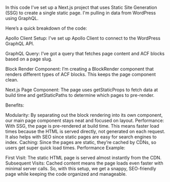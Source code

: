 In this code I've set up a Next.js project that uses Static Site Generation (SSG) to create a single static page. I'm pulling in data from WordPress using GraphQL.

Here’s a quick breakdown of the code:

Apollo Client Setup: I've set up Apollo Client to connect to the WordPress GraphQL API.

GraphQL Query: I’ve got a query that fetches page content and ACF blocks based on a page slug.

Block Render Component: I’m creating a BlockRender component that renders different types of ACF blocks. This keeps the page component clean.

Next.js Page Component: The page uses getStaticProps to fetch data at build time and getStaticPaths to determine which pages to pre-render.

Benefits:

Modularity: By separating out the block rendering into its own component, our main page component stays neat and focused on layout.
Performance: With SSG, the page is pre-rendered at build time. This means faster load times because the HTML is served directly, not generated on each request. It also helps with SEO since static pages are easy for search engines to index.
Caching: Since the pages are static, they’re cached by CDNs, so users get super quick load times.
Performance Example:

First Visit: The static HTML page is served almost instantly from the CDN.
Subsequent Visits: Cached content means the page loads even faster with minimal server calls.
So, with this setup, we get a snappy, SEO-friendly page while keeping the code organized and manageable.
